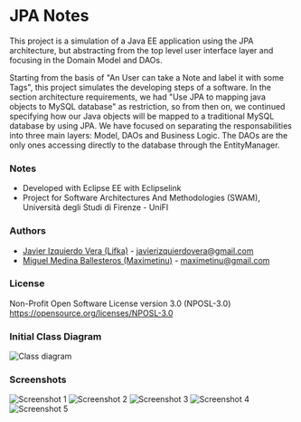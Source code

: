 # JPA Notes

This project is a simulation of a Java EE application using the JPA architecture, but abstracting from the top level user interface layer and focusing in the Domain Model and DAOs.

Starting from the basis of "An User can take a Note and label it with some Tags", this project simulates the developing steps of a software. In the section architecture requirements, we had "Use JPA to mapping java objects to MySQL database" as restriction, so from then on, we continued specifying how our Java objects will be mapped to a traditional MySQL database by using JPA. We have focused on separating the responsabilities into three main layers: Model, DAOs and Business Logic. The DAOs are the only ones accessing directly to the database through the EntityManager.

### Notes
* Developed with Eclipse EE with Eclipselink
* Project for Software Architectures And Methodologies (SWAM), Università degli Studi di Firenze - UniFI


### Authors
- [Javier Izquierdo Vera (Lifka)](https://github.com/Lifka/) - [javierizquierdovera@gmail.com](mailto:javierizquierdovera@gmail.com)
- [Miguel Medina Ballesteros (Maximetinu)](https://github.com/Maximetinu/) - [maximetinu@gmail.com](mailto:maximetinu@gmail.com)


### License
Non-Profit Open Software License version 3.0 (NPOSL-3.0) https://opensource.org/licenses/NPOSL-3.0

### Initial Class Diagram

![Class diagram](https://raw.githubusercontent.com/Maximetinu/JPA-Notes/master/JPA%20Notes%20Project/Diagrams/Class%20Diagram1.jpg)


### Screenshots

![Screenshot 1](https://raw.githubusercontent.com/Maximetinu/JPA-Notes/master/JPA%20Notes%20Project/screenshots/screenshot1.png)
![Screenshot 2](https://raw.githubusercontent.com/Maximetinu/JPA-Notes/master/JPA%20Notes%20Project/screenshots/screenshot2.png)
![Screenshot 3](https://raw.githubusercontent.com/Maximetinu/JPA-Notes/master/JPA%20Notes%20Project/screenshots/screenshot3.png)
![Screenshot 4](https://raw.githubusercontent.com/Maximetinu/JPA-Notes/master/JPA%20Notes%20Project/screenshots/screenshot4.png)
![Screenshot 5](https://raw.githubusercontent.com/Maximetinu/JPA-Notes/master/JPA%20Notes%20Project/screenshots/screenshot5.png)

